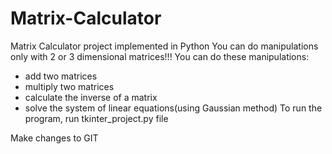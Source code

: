  # Matrix-Calculator
Matrix Calculator project implemented in Python
You can do manipulations only with 2 or 3 dimensional matrices!!!
You can do these manipulations:
- add two matrices
- multiply two matrices
- calculate the inverse of a matrix
- solve the system of linear equations(using Gaussian method)
To run the program, run tkinter_project.py file


Make changes to GIT


